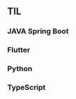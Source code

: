 ## TIL  


  
 
### JAVA Spring Boot
    
### Flutter 

### Python    
   
### TypeScript    
       
  
    
